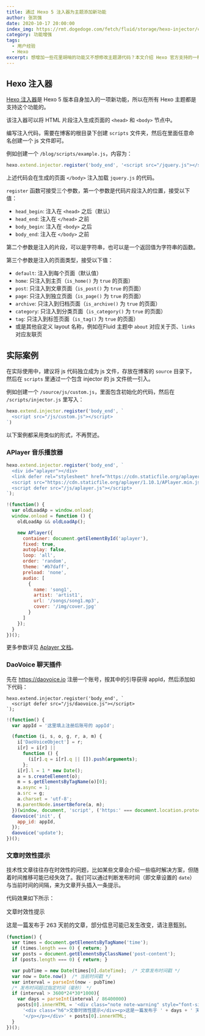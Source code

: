 ```yaml
---
title: 通过 Hexo 5 注入器为主题添加新功能
author: 张凯强
date: 2020-10-17 20:00:00
index_img: https://rmt.dogedoge.com/fetch/fluid/storage/hexo-injector/cover.png?w=480&fmt=webp
category: 功能增强
tags:
  - 用户经验
  - Hexo
excerpt: 想增加一些花里胡哨的功能又不想修改主题源代码？本文介绍 Hexo 官方支持的一种无侵入式的修改方式，适用于所有主题。
---
```


## Hexo 注入器

[Hexo 注入器](https://hexo.io/zh-cn/api/injector.html)是 Hexo 5 版本自身加入的一项新功能，所以在所有 Hexo 主题都是支持这个功能的。

该注入器可以将 HTML 片段注入生成页面的 `<head>` 和 `<body>` 节点中。

编写注入代码，需要在博客的根目录下创建 `scripts` 文件夹，然后在里面任意命名创建一个 js 文件即可。

例如创建一个 `/blog/scripts/example.js`，内容为：

```javascript
hexo.extend.injector.register('body_end', '<script src="/jquery.js"></script>', 'default');
```

上述代码会在生成的页面 `</body>` 注入加载 `jquery.js` 的代码。

`register` 函数可接受三个参数，第一个参数是代码片段注入的位置，接受以下值：  
- `head_begin`: 注入在 `<head>` 之后（默认）  
- `head_end`: 注入在 `</head>` 之前  
- `body_begin`: 注入在 `<body>` 之后  
- `body_end`: 注入在 `</body>` 之前  

第二个参数是注入的片段，可以是字符串，也可以是一个返回值为字符串的函数。

第三个参数是注入的页面类型，接受以下值：  
- `default`: 注入到每个页面（默认值）  
- `home`: 只注入到主页（`is_home()` 为 `true` 的页面）  
- `post`: 只注入到文章页面（`is_post()` 为 `true` 的页面）  
- `page`: 只注入到独立页面（`is_page()` 为 `true` 的页面）  
- `archive`: 只注入到归档页面（`is_archive()` 为 `true` 的页面）  
- `category`: 只注入到分类页面（`is_category()` 为 `true` 的页面）  
- `tag`: 只注入到标签页面（`is_tag()` 为 `true` 的页面）  
- 或是其他自定义 layout 名称，例如在Fluid 主题中 `about` 对应关于页、`links` 对应友联页

## 实际案例

在实际使用中，建议将 js 代码独立成为 js 文件，存放在博客的 `source` 目录下，然后在 `scripts` 里通过一个包含 injector 的 js 文件统一引入。

例如创建一个 `/source/js/custom.js`，里面包含初始化的代码，然后在 `/scripts/injector.js` 里写入：

```javascript
hexo.extend.injector.register('body_end', `
  <script src="/js/custom.js"></script>
`)
```

以下案例都采用类似的形式，不再赘述。

### APlayer 音乐播放器

```javascript
hexo.extend.injector.register('body_end', `
  <div id="aplayer"></div>
  <link defer rel="stylesheet" href="https://cdn.staticfile.org/aplayer/1.10.1/APlayer.min.css" />
  <script src="https://cdn.staticfile.org/aplayer/1.10.1/APlayer.min.js"></script>
  <script defer src="/js/aplayer.js"></script>
`);
```

```javascript
!(function() {
  var oldLoadAp = window.onload;
  window.onload = function () {
    oldLoadAp && oldLoadAp();

    new APlayer({
      container: document.getElementById('aplayer'),
      fixed: true,
      autoplay: false,
      loop: 'all',
      order: 'random',
      theme: '#b7daff',
      preload: 'none',
      audio: [
        {
          name: 'song1',
          artist: 'artist1',
          url: '/songs/song1.mp3',
          cover: '/img/cover.jpg'
        }
      ]
    });
  }
})();
```

更多参数详见 [Aplayer 文档](https://aplayer.js.org/#/zh-Hans/?id=%E5%8F%82%E6%95%B0)。

### DaoVoice 聊天插件

先在 <https://daovoice.io> 注册一个账号，按其中的引导获得 appId，然后添加如下代码：

```
hexo.extend.injector.register('body_end', `
  <script defer src="/js/daovoice.js"></script>
`);
```

```javascript
!(function() {
  var appId = '这里填上注册后账号的 appId';

  (function (i, s, o, g, r, a, m) {  
    i['DaoVoiceObject'] = r;
    i[r] = i[r] ||
      function () {
        (i[r].q = i[r].q || []).push(arguments);
      };
    i[r].l = 1 * new Date();
    a = s.createElement(o);
    m = s.getElementsByTagName(o)[0];
    a.async = 1;
    a.src = g;
    a.charset = 'utf-8';
    m.parentNode.insertBefore(a, m);
  })(window, document, 'script', ('https:' === document.location.protocol ? 'https:' : 'http:') + '//widget.daovoice.io/widget/' + appId + '.js', 'daovoice');
  daovoice('init', {
    app_id: appId,
  });
  daovoice('update');
})();
```

### 文章时效性提示

技术性文章往往存在时效性的问题，比如某些文章会介绍一些临时解决方案，但随着时间推移可能已经失效了。我们可以通过判断发布时间（即文章设置的 `date`）与当前时间的间隔，来为文章开头插入一条提示。

代码效果如下所示：

<div class="note note-warning" style="font-size:0.9rem">
  <p></p>
  <div class="h6">文章时效性提示</div>
  <p>这是一篇发布于 263 天前的文章，部分信息可能已发生改变，请注意甄别。</p>
  <p></p>
</div>

```javascript
(function() {
  var times = document.getElementsByTagName('time');
  if (times.length === 0) { return; }
  var posts = document.getElementsByClassName('post-content');
  if (posts.length === 0) { return; }

  var pubTime = new Date(times[0].dateTime);  /* 文章发布时间戳 */
  var now = Date.now()  /* 当前时间戳 */
  var interval = parseInt(now - pubTime)
  /* 发布时间超过指定时间（毫秒） */
  if (interval > 3600*24*30*1000){
    var days = parseInt(interval / 86400000)
    posts[0].innerHTML = '<div class="note note-warning" style="font-size:0.9rem"><p>' +
      '<div class="h6">文章时效性提示</div><p>这是一篇发布于 ' + days + ' 天前的文章，部分信息可能已发生改变，请注意甄别。' +
      '</p></p></div>' + posts[0].innerHTML;
  }
})();
```
